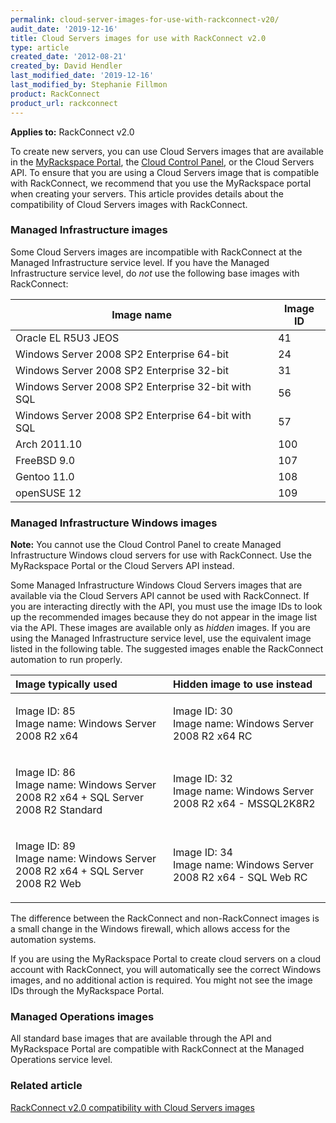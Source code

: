 ```yaml
---
permalink: cloud-server-images-for-use-with-rackconnect-v20/
audit_date: '2019-12-16'
title: Cloud Servers images for use with RackConnect v2.0
type: article
created_date: '2012-08-21'
created_by: David Hendler
last_modified_date: '2019-12-16'
last_modified_by: Stephanie Fillmon
product: RackConnect
product_url: rackconnect
---
```


**Applies to:** RackConnect v2.0

To create new servers, you can use Cloud Servers images that are
available in the [MyRackspace Portal](https://login.rackspace.com/), the
[Cloud Control Panel](https://login.rackspace.com/), or the Cloud
Servers API. To ensure that you are using a Cloud Servers image that is
compatible with RackConnect, we recommend that you use the MyRackspace
portal when creating your servers. This article provides details about
the compatibility of Cloud Servers images with RackConnect.

### Managed Infrastructure images

Some Cloud Servers images are incompatible with RackConnect at the
Managed Infrastructure service level. If you have the Managed
Infrastructure service level, do *not* use the following base images
with RackConnect:

| Image name                                         | Image ID |
|----------------------------------------------------|----------|
| Oracle EL R5U3 JEOS                                | 41       |
| Windows Server 2008 SP2 Enterprise 64-bit          | 24       |
| Windows Server 2008 SP2 Enterprise 32-bit          | 31       |
| Windows Server 2008 SP2 Enterprise 32-bit with SQL | 56       |
| Windows Server 2008 SP2 Enterprise 64-bit with SQL | 57       |
| Arch 2011.10                                       | 100      |
| FreeBSD 9.0                                        | 107      |
| Gentoo 11.0                                        | 108      |
| openSUSE 12                                        | 109      |

### Managed Infrastructure Windows images

**Note:** You cannot use the Cloud Control Panel to create Managed
Infrastructure Windows cloud servers for use with RackConnect. Use the
MyRackspace Portal or the Cloud Servers API instead.

Some Managed Infrastructure Windows Cloud Servers images that are
available via the Cloud Servers API cannot be used with RackConnect. If
you are interacting directly with the API, you must use the image IDs to
look up the recommended images because they do not appear in the image
list via the API. These images are available only as *hidden* images. If
you are using the Managed Infrastructure service level, use the
equivalent image listed in the following table. The suggested images
enable the RackConnect automation to run properly.

<table>
<colgroup>
<col width="50%" />
<col width="50%" />
</colgroup>
<thead>
<tr class="header">
<th align="left">Image typically used</th>
<th align="left">Hidden image to use instead</th>
</tr>
</thead>
<tbody>
<tr class="odd">
<td align="left"><p>Image ID: 85<br />
Image name: Windows Server 2008 R2 x64</p></td>
<td align="left"><p>Image ID: 30<br />
Image name: Windows Server 2008 R2 x64 RC</p></td>
</tr>
<tr class="even">
<td align="left"><p>Image ID: 86<br />
Image name: Windows Server 2008 R2 x64 + SQL Server 2008 R2 Standard</p></td>
<td align="left"><p>Image ID: 32<br />
Image name: Windows Server 2008 R2 x64 - MSSQL2K8R2</p></td>
</tr>
<tr class="odd">
<td align="left"><p>Image ID: 89<br />
Image name: Windows Server 2008 R2 x64 + SQL Server 2008 R2 Web</p></td>
<td align="left"><p>Image ID: 34<br />
Image name: Windows Server 2008 R2 x64 - SQL Web RC</p></td>
</tr>
</tbody>
</table>

The difference between the RackConnect and non-RackConnect images is a
small change in the Windows firewall, which allows access for the
automation systems.

If you are using the MyRackspace Portal to create cloud servers on a
cloud account with RackConnect, you will automatically see the correct
Windows images, and no additional action is required. You might not see
the image IDs through the MyRackspace Portal.

### Managed Operations images

All standard base images that are available through the API and
MyRackspace Portal are compatible with RackConnect at the Managed
Operations service level.

### Related article
[RackConnect v2.0 compatibility with Cloud Servers
images](/support/how-to/rackconnect-v20-compatibility-with-cloud-servers-images)
